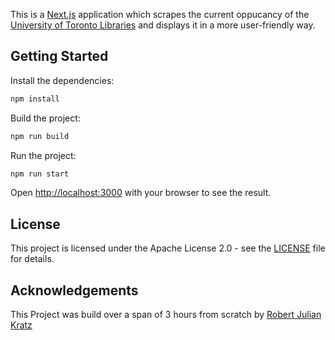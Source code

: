 This is a [Next.js](https://nextjs.org/) application which scrapes the current oppucancy of the [University of Toronto Libraries](https://www.bib.uni-mannheim.de/standorte/freie-sitzplaetze/) and displays it in a more user-friendly way.

## Getting Started

Install the dependencies:

```bash
npm install
```

Build the project:

```bash
npm run build
```

Run the project:

```bash
npm run start
```

Open [http://localhost:3000](http://localhost:3000) with your browser to see the result.

## License

This project is licensed under the Apache License 2.0 - see the [LICENSE](LICENSE) file for details.

## Acknowledgements

This Project was build over a span of 3 hours from scratch by [Robert Julian Kratz](https://rjks.us)
